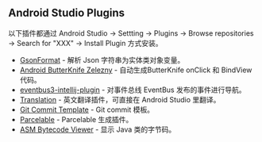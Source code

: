 
## Android Studio Plugins

以下插件都通过 Android Studio -> Settting -> Plugins -> Browse repositories -> Search for "XXX" -> Install Plugin 方式安装。

- [GsonFormat](https://github.com/zzz40500/GsonFormat) - 解析 Json 字符串为实体类对象变量。
- [Android ButterKnife Zelezny](https://github.com/avast/android-butterknife-zelezny) -  自动生成ButterKnife onClick 和 BindView 代码。
- [eventbus3-intellij-plugin](https://github.com/likfe/eventbus3-intellij-plugin) - 对事件总线 EventBus 发布的事件进行导航。
- [Translation](https://github.com/YiiGuxing/TranslationPlugin) - 英文翻译插件，可直接在 Android Studio 里翻译。
- [Git Commit Template](https://plugins.jetbrains.com/plugin/9861-git-commit-template) - Git commit 模板。
- [Parcelable](https://github.com/mcharmas/android-parcelable-intellij-plugin) - Parcelable 生成插件。
- [ASM Bytecode Viewer](https://plugins.jetbrains.com/plugin/10302-asm-bytecode-viewer/) - 显示 Java 类的字节码。


